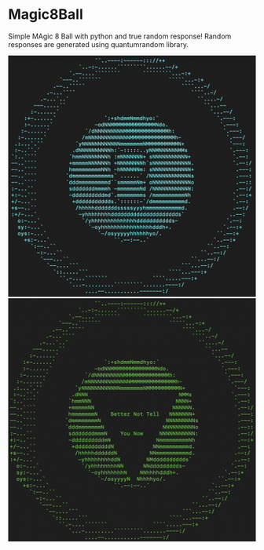 # Magic8Ball

Simple MAgic 8 Ball with python and true random response! Random responses are generated using quantumrandom library.

![alt text](https://github.com/mrezanvari/Magic8Ball/blob/main/demo/img1.png)
![alt text](https://github.com/mrezanvari/Magic8Ball/blob/main/demo/img0.png)
 

